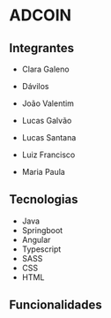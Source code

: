 # ADCOIN

## Integrantes
* Clara Galeno
* Dávilos
* João Valentim
* Lucas Galvão
* Lucas Santana
* Luiz Francisco


* Maria Paula

## Tecnologias
* Java
* Springboot
* Angular
* Typescript
* SASS
* CSS
* HTML

## Funcionalidades
